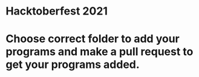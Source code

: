 
# Hacktoberfest 2021


# Choose correct folder to add your programs and  make a pull request to get your programs added.
